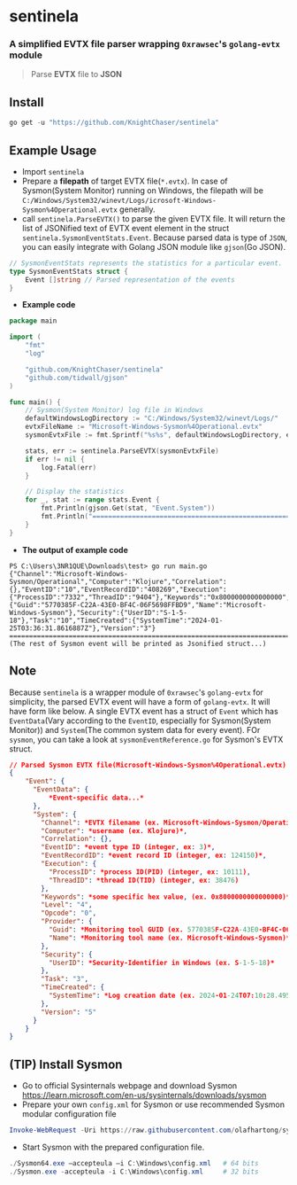 # sentinela
### A simplified EVTX file parser wrapping `0xrawsec`'s `golang-evtx` module
> Parse **EVTX** file to **JSON**

## Install
```powershell
go get -u "https://github.com/KnightChaser/sentinela"
```

## Example Usage
- Import `sentinela`
- Prepare a **filepath** of target EVTX file(`*.evtx`). In case of Sysmon(System Monitor) running on Windows, the filepath will be `C:/Windows/System32/winevt/Logs/icrosoft-Windows-Sysmon%4Operational.evtx` generally.
- call `sentinela.ParseEVTX()` to parse the given EVTX file. It will return the list of JSONified text of EVTX event element in the struct `sentinela.SysmonEventStats.Event`. Because parsed data is type of `JSON`, you can easily integrate with Golang JSON module like `gjson`(Go JSON). 
```go
// SysmonEventStats represents the statistics for a particular event.
type SysmonEventStats struct {
	Event []string // Parsed representation of the events
}
```

- **Example code**
```go
package main

import (
	"fmt"
	"log"

	"github.com/KnightChaser/sentinela"
	"github.com/tidwall/gjson"
)

func main() {
    // Sysmon(System Monitor) log file in Windows
	defaultWindowsLogDirectory := "C:/Windows/System32/winevt/Logs/"
	evtxFileName := "Microsoft-Windows-Sysmon%4Operational.evtx"
	sysmonEvtxFile := fmt.Sprintf("%s%s", defaultWindowsLogDirectory, evtxFileName)

	stats, err := sentinela.ParseEVTX(sysmonEvtxFile)
	if err != nil {
		log.Fatal(err)
	}

	// Display the statistics
	for _, stat := range stats.Event {
		fmt.Println(gjson.Get(stat, "Event.System"))
		fmt.Println("=========================================================================")
	}
}
```
- **The output of example code**
```
PS C:\Users\3NR1QUE\Downloads\test> go run main.go
{"Channel":"Microsoft-Windows-Sysmon/Operational","Computer":"Klojure","Correlation":{},"EventID":"10","EventRecordID":"408269","Execution":{"ProcessID":"7332","ThreadID":"9404"},"Keywords":"0x8000000000000000","Level":"4","Opcode":"0","Provider":{"Guid":"5770385F-C22A-43E0-BF4C-06F5698FFBD9","Name":"Microsoft-Windows-Sysmon"},"Security":{"UserID":"S-1-5-18"},"Task":"10","TimeCreated":{"SystemTime":"2024-01-25T03:36:31.8616887Z"},"Version":"3"}
=========================================================================
(The rest of Sysmon event will be printed as Jsonified struct...)
```

## Note
Because `sentinela` is a wrapper module of `0xrawsec`'s `golang-evtx` for simplicity, the parsed EVTX event will have a form of `golang-evtx`. It will have form like below. A single EVTX event has a struct of `Event` which has `EventData`(Vary according to the `EventID`, especially for Sysmon(System Monitor)) and `System`(The common system data for every event). FOr `sysmon`, you can take a look at `sysmonEventReference.go` for Sysmon's EVTX struct.
```json
// Parsed Sysmon EVTX file(Microsoft-Windows-Sysmon%4Operational.evtx) will look like below;
{
	"Event": {
	  "EventData": {
		  *Event-specific data...*
	  },
	  "System": {
		"Channel": *EVTX filename (ex. Microsoft-Windows-Sysmon/Operational)*,
		"Computer": *username (ex. Klojure)*,
		"Correlation": {},
		"EventID": *event type ID (integer, ex: 3)*,
		"EventRecordID": *event record ID (integer, ex: 124150)*,
		"Execution": {
		  "ProcessID": *process ID(PID) (integer, ex: 10111),
		  "ThreadID": *thread ID(TID) (integer, ex: 38476)
		},
		"Keywords": *some specific hex value, (ex. 0x8000000000000000)*,
		"Level": "4",
		"Opcode": "0",
		"Provider": {
		  "Guid": *Monitoring tool GUID (ex. 5770385F-C22A-43E0-BF4C-06F5698FFBD9)*,
		  "Name": *Monitoring tool name (ex. Microsoft-Windows-Sysmon)*
		},
		"Security": {
		  "UserID": *Security-Identifier in Windows (ex. S-1-5-18)*
		},
		"Task": "3",
		"TimeCreated": {
		  "SystemTime": *Log creation date (ex. 2024-01-24T07:10:28.4951317Z)*
		},
		"Version": "5"
	  }
	}
}
```

## (TIP) Install Sysmon
- Go to official Sysinternals webpage and download Sysmon<br>
https://learn.microsoft.com/en-us/sysinternals/downloads/sysmon
- Prepare your own `config.xml` for Sysmon or use recommended Sysmon modular configuration file
```powershell
Invoke-WebRequest -Uri https://raw.githubusercontent.com/olafhartong/sysmon-modular/master/sysmonconfig.xml -OutFile C:\Windows\config.xml
```
- Start Sysmon with the prepared configuration file.
```powershell
./Sysmon64.exe –accepteula –i C:\Windows\config.xml   # 64 bits
./Sysmon.exe -accepteula -i C:\Windows\config.xml     # 32 bits
```